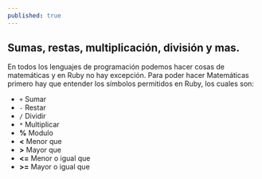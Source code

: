 ```yaml
---
published: true
---
```

## Sumas, restas, multiplicación, división y mas.

En todos los lenguajes de programación podemos hacer cosas de matemáticas y en Ruby no hay excepción. Para poder hacer Matemáticas primero hay que entender los símbolos permitidos en Ruby, los cuales son:

- `+`   Sumar
- `-`   Restar 
- `/`   Dividir
- `*`       Multiplicar
- **%**   Modulo
- **<**   Menor que
- **>**   Mayor que
- **<=**  Menor o igual que
- **>=**  Mayor o igual que
